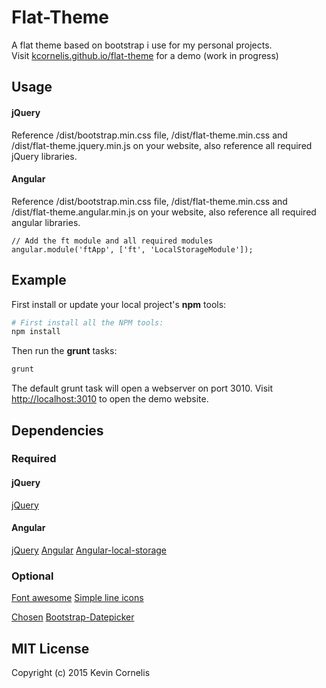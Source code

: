 # Flat-Theme

A flat theme based on bootstrap i use for my personal projects.  
Visit [kcornelis.github.io/flat-theme](http://kcornelis.github.io/flat-theme) for a demo (work in progress)
   
## Usage
   
#### jQuery
   
Reference /dist/bootstrap.min.css file, /dist/flat-theme.min.css and /dist/flat-theme.jquery.min.js on your website, also reference all required jQuery libraries.
   
#### Angular
   
Reference /dist/bootstrap.min.css file, /dist/flat-theme.min.css and /dist/flat-theme.angular.min.js on your website, also reference all required angular libraries.
   
```
// Add the ft module and all required modules
angular.module('ftApp', ['ft', 'LocalStorageModule']);
```
   
## Example
   
First install or update your local project's **npm** tools:
   
```bash
# First install all the NPM tools:
npm install
```
   
Then run the **grunt** tasks:
   
```bash
grunt
```
   
The default grunt task will open a webserver on port 3010. 
Visit [http://localhost:3010](http://localhost:3010) to open the demo website.
   
## Dependencies
   
### Required
   
#### jQuery
   
[jQuery](https://jquery.com/)
   
#### Angular
   
[jQuery](https://jquery.com/)
[Angular](https://angularjs.org/)
[Angular-local-storage](https://github.com/grevory/angular-local-storage)
   
### Optional
   
[Font awesome](http://fortawesome.github.io/Font-Awesome/)
[Simple line icons](http://thesabbir.github.io/simple-line-icons/)
   
[Chosen](http://harvesthq.github.io/chosen/)
[Bootstrap-Datepicker](https://github.com/eternicode/bootstrap-datepicker)
   
   
## MIT License
   
Copyright (c) 2015 Kevin Cornelis
